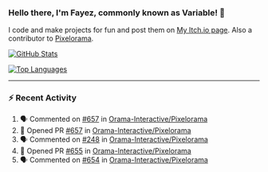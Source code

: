 ### Hello there, I'm Fayez, commonly known as Variable! 👋
I code and make projects for fun and post them on [My Itch.io page](https://variable-industries.itch.io/). Also a contributor to [Pixelorama](https://github.com/Orama-Interactive/Pixelorama).

[![GitHub Stats](https://github-readme-stats.vercel.app/api/?username=Variable-ind&show_icons=true&theme=merko)](https://github.com/anuraghazra/github-readme-stats)

[![Top Languages](https://github-readme-stats.vercel.app/api/top-langs/?username=Variable-ind&layout=compact&theme=merko)](https://github.com/anuraghazra/github-readme-stats)

---

### :zap: Recent Activity

<!--START_SECTION:activity-->
1. 🗣 Commented on [#657](https://github.com/Orama-Interactive/Pixelorama/issues/657) in [Orama-Interactive/Pixelorama](https://github.com/Orama-Interactive/Pixelorama)
2. 💪 Opened PR [#657](https://github.com/Orama-Interactive/Pixelorama/pull/657) in [Orama-Interactive/Pixelorama](https://github.com/Orama-Interactive/Pixelorama)
3. 🗣 Commented on [#248](https://github.com/Orama-Interactive/Pixelorama/issues/248) in [Orama-Interactive/Pixelorama](https://github.com/Orama-Interactive/Pixelorama)
4. 💪 Opened PR [#655](https://github.com/Orama-Interactive/Pixelorama/pull/655) in [Orama-Interactive/Pixelorama](https://github.com/Orama-Interactive/Pixelorama)
5. 🗣 Commented on [#654](https://github.com/Orama-Interactive/Pixelorama/issues/654) in [Orama-Interactive/Pixelorama](https://github.com/Orama-Interactive/Pixelorama)
<!--END_SECTION:activity-->

<!--
**Variable-ind/Variable-ind** is a ✨ _special_ ✨ repository because its `README.md` (this file) appears on your GitHub profile.

Here are some ideas to get you started:
- 🌱 I’m currently studying at ...
- 🔭 I’m currently working on ...
- 👯 I’m looking to collaborate on ...
- 🤔 I’m looking for help with ...
- 💬 Ask me about ...
- 📫 How to reach me: ...
- ⚡ Fun fact: ...
-->
